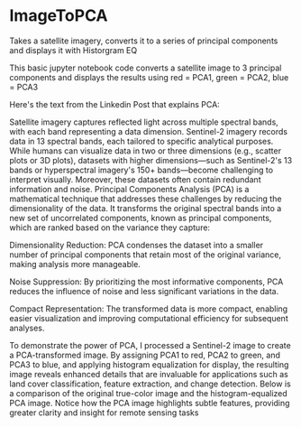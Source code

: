 # ImageToPCA
Takes a satellite imagery, converts it to a series of principal components and displays it with Historgram EQ

This basic jupyter notebook code converts a satellite image to 3 principal components and displays the results using red = PCA1, green = PCA2, blue = PCA3

Here's the text from the Linkedin Post that explains PCA:

Satellite imagery captures reflected light across multiple spectral bands, with each band representing a data dimension. Sentinel-2 imagery records data in 13 spectral bands, each tailored to specific analytical purposes. While humans can visualize data in two or three dimensions (e.g., scatter plots or 3D plots), datasets with higher dimensions—such as Sentinel-2's 13 bands or hyperspectral imagery's 150+ bands—become challenging to interpret visually. Moreover, these datasets often contain redundant information and noise.
Principal Components Analysis (PCA) is a mathematical technique that addresses these challenges by reducing the dimensionality of the data. It transforms the original spectral bands into a new set of uncorrelated components, known as principal components, which are ranked based on the variance they capture:

Dimensionality Reduction: PCA condenses the dataset into a smaller number of principal components that retain most of the original variance, making analysis more manageable.

Noise Suppression: By prioritizing the most informative components, PCA reduces the influence of noise and less significant variations in the data.

Compact Representation: The transformed data is more compact, enabling easier visualization and improving computational efficiency for subsequent analyses.

To demonstrate the power of PCA, I processed a Sentinel-2 image to create a PCA-transformed image. By assigning PCA1 to red, PCA2 to green, and PCA3 to blue, and applying histogram equalization for display, the resulting image reveals enhanced details that are invaluable for applications such as land cover classification, feature extraction, and change detection.
Below is a comparison of the original true-color image and the histogram-equalized PCA image. Notice how the PCA image highlights subtle features, providing greater clarity and insight for remote sensing tasks
